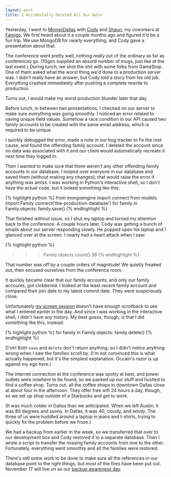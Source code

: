 ```yaml
---
layout: post
title: I Accidentally Deleted All Our Data
---
```


Yesterday, I went to [MongoDallas][1] with [Cody][2] and [Shaun][3],
my coworkers at [Famigo][4]. We first heard about it a couple months
ago and figured it'd be a fun trip. We use MongoDB for nearly
everything, and Cody gave a presentation about that.

The conference went pretty well, nothing really out of the ordinary
as far as conferences go. (10gen supplied an absurd number of mugs,
just like at the last event.) During lunch, we shot the shit with
some folks from GameStop. One of them asked what the worst thing
we'd done to a production server was. I didn't really have an answer,
but Cody told a story from his old job. Everything crashed immediately
after pushing a complete rewrite to production.

Turns out, I would make my worst production blunder later that day.

Before lunch, in between two presentations, I checked on our server
to make sure everything was going smoothly. I noticed an error
related to saving unique field values. Somehow a race condition in
our API caused two family accounts to be created with the same email
address, which is required to be unique.

I quickly debugged the error, made a note in our bug tracker to fix
the root cause, and found the offending family account. I deleted
the account since no data was associated with it and our client
would automatically recreate it next time they logged in.

Then I wanted to make sure that there weren't any other offending
family accounts in our database. I looped over everyone in our
database and saved them (without making any changes); that would
raise the error if anything was amiss. I was working in Python's
interactive shell, so I don't have the actual code, but it looked
something like this:

{% highlight python %}
from mongoengine import connect
from models import Family
connect('the-production-database')
for family in Family.objects:
    family.save()
{% endhighlight %}

That finished without issue, so I shut my laptop and turned my
attention back to the conference. A couple hours later, Cody was
getting a bunch of emails about our server responding slowly. He
popped open his laptop and I glanced over at the screen. I nearly
had a heart attack when I saw:

{% highlight python %}
>>> Family.objects.count()
38
{% endhighlight %}

That number was off by a couple orders of magnitude! We quietly
freaked out, then excused ourselves from the conference room.

It quickly became clear that our family accounts, and only our
family accounts, got clobbered. I looked at the least recent family
account and compared their join date to my latest commit date. They
were suspiciously close.

Unfortunately [my screen session][5] doesn't have enough scrollback
to see what I entered earlier in the day. And since I was working
in the interactive shell, I didn't have any history. My best guess,
though, is that I did something like this, instead:

{% highlight python %}
for family in Family.objects:
    family.delete()
{% endhighlight %}

D'oh! Both `save` and `delete` don't return anything, so I didn't
notice anything wrong when I saw the families scroll by. (I'm not
convinced this is what actually happened, but it's the simplest
explanation. Occam's razor is up against my ego here.)

The internet connection at the conference was spotty at best, and
power outlets were nowhere to be found, so we packed up our stuff
and hustled to find a coffee shop. Turns out, all the coffee shops
in downtown Dallas close at about four in the afternoon. They offer
free wifi 24 hours a day, though, so we set up shop outside of a
Starbucks and got to work.

(It was much colder in Dallas than we anticipated. When we left
Austin, it was 80 degrees and sunny. In Dallas, it was 40, cloudy,
and windy. The three of us were huddled around a laptop in jeans
and t-shirts, trying to quickly fix the problem before we froze.)

We had a backup from earlier in the week, so we transferred that
over to our development box and Cody restored it to a separate
database. Then I wrote a script to transfer the missing family
accounts from one to the other. Fortunately, everything went smoothly
and all the families were restored.

There's still some work to be done to make sure all the references
in our database point to the right things, but most of the fires
have been put out. November 17 will live on as our [backup awareness
day][6].

[1]: http://www.10gen.com/events/mongodb-dallas-2011
[2]: http://www.codypowell.com
[3]: https://twitter.com/shaundubs
[4]: http://www.famigo.com
[5]: /2011/10/27/be-productive-use-screen/
[6]: http://www.codinghorror.com/blog/2009/12/international-backup-awareness-day.html
